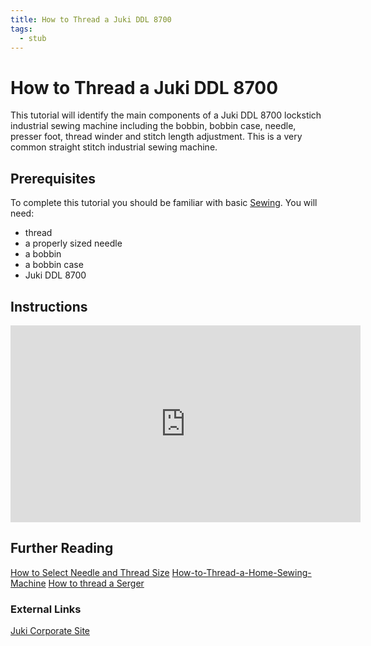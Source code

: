 ```yaml
---
title: How to Thread a Juki DDL 8700
tags:
  - stub
---
```


# How to Thread a Juki DDL 8700

This tutorial will identify the main components of a Juki DDL 8700 lockstich industrial sewing machine including the bobbin, bobbin case, needle, presser foot, thread winder and stitch length adjustment. This is a very common straight stitch industrial sewing machine.

## Prerequisites

To complete this tutorial you should be familiar with basic [Sewing](../Sewing/Sewing.md). You will need:

- thread
- a properly sized needle
- a bobbin
- a bobbin case
- Juki DDL 8700

## Instructions

<div class="responsive-iframe-container"><iframe width="560" height="315" src="https://www.youtube.com/embed/ByMZ_x4DyIk" title="YouTube video player" frameborder="0" allow="accelerometer; autoplay; clipboard-write; encrypted-media; gyroscope; picture-in-picture" allowfullscreen></iframe></div>

## Further Reading

[How to Select Needle and Thread Size](./how-to-select-needle-and-thread-size.md) [How-to-Thread-a-Home-Sewing-Machine](./How-to-Thread-a-Home-Sewing-Machine.md) [How to thread a Serger](./how-to-thread-a-serger.md)

### External Links

[Juki Corporate Site](https://juki.com/)
